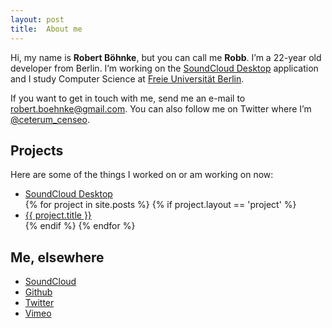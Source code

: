 ```yaml
---
layout: post
title:  About me
---
```


Hi, my name is **Robert Böhnke**, but you can call me **Robb**.
I’m a 22-year old developer from Berlin.
I’m working on the [SoundCloud Desktop][soundcloud_desktop] application and I study Computer Science at [Freie Universität Berlin][fu_berlin].

If you want to get in touch with me, send me an e-mail to [robert.boehnke@gmail.com](mailto:robert.boehnke@gmail.com). You can also follow me on Twitter where I’m [@ceterum_censeo][twitter].

## Projects

Here are some of the things I worked on or am working on now:

<ul>
  <li>
    <a href="http://itunes.apple.com/en/app/soundcloud/id412754595">SoundCloud Desktop</a>
  </li>
{% for project in site.posts %}
  {% if project.layout == 'project' %}
    <li>
      <a href="{{ project.url }}">{{ project.title }}</a>
    </li>
  {% endif %}
{% endfor %}
</ul>

## Me, elsewhere

* [SoundCloud][soundcloud]
* [Github][github]
* [Twitter][twitter]
* [Vimeo][vimeo]

[soundcloud_desktop]: http://soundcloud.com/apps/soundcloud-desktop
[fu_berlin]:          http://www.fu-berlin.de

[soundcloud]: https://soundcloud.com/robb
[github]:     https://github.com/robb
[vimeo]:      https://vimeo.com/robb
[twitter]:    https://twitter.com/ceterum_censeo
